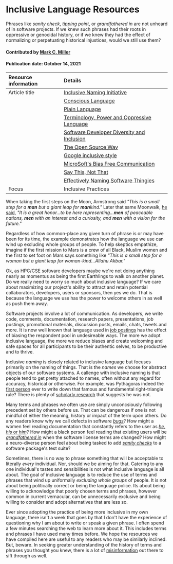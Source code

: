 # Inclusive Language Resources
<!--deck text start-->
Phrases like *sanity check*,  *tipping point*, or *grandfathered in* are not unheard of in software projects.
If we knew such phrases had their roots in oppressive or genocidal history, or if we knew they had the effect of normalizing or perpetuating historical injustices, would we still use them?
<!--deck text end-->

#### Contributed by [Mark C. Miller](https://github.com/markcmiller86 "Mark C. Miller GitHub Profile")
#### Publication date: October 14, 2021

Resource information | Details
:--- | :--- 
Article title  | [Inclusive Naming Initiative](https://bssw.io/items/inclusive-naming-initiative)
&nbsp; | [Conscious Language](https://github.com/conscious-lang/conscious-lang-docs)
&nbsp; | [Plain Language](https://www.plainlanguage.gov/)
&nbsp; | [Terminology, Power and Oppressive Language](https://tools.ietf.org/id/draft-knodel-terminology-00.html)
&nbsp; | [Software Developer Diversity and Inclusion](https://sddiproject.org/)
&nbsp; | [The Open Source Way](https://www.theopensourceway.org/)
&nbsp; | [Google inclusive style](https://developers.google.com/style/inclusive-documentation)
&nbsp; | [MicroSoft's Bias Free Communication](https://docs.microsoft.com/en-us/style-guide/bias-free-communication)
&nbsp; | [Say This, Not That](https://thediversitymovement.com/say-this-not-that-a-guide-for-inclusive-language/)
&nbsp; | [Effectively Naming Software Thingies](https://medium.com/@rabinovichsagi/effectively-naming-software-thingies-fcea9d78a699)
Focus | Inclusive Practices

When taking the first steps on the Moon, Armstrong said *"This is a small step for a **man** but a giant leap for **man**kind."*
Later that same Moonwalk, [he said](https://www.presidency.ucsb.edu/documents/telephone-conversation-with-the-apollo-11-astronauts-the-moon), *"It is a great honor...to be here representing...**men** of peaceable nations, **men** with an interest and a curiosity, and **men** with a vision for the future."*

Regardless of how common-place any given turn of phrase is or may have been for its time, the example demonstrates how the language we use can wind up excluding whole groups of people.
To help skeptics empathize, imagine if the first mission to Mars is a crew of all Black, Muslim women and the first to set foot on Mars says something like *"This is a small step for a woman but a giant leap for woman-kind...Allahu Akbar."*

Ok, as HPC/CSE software developers maybe we're not doing anything nearly as momentus as being the first Earthlings to walk on another planet.
Do we really need to worry so much about inclusive language?
If we care about maximizing our project's ability to attract and retain potential collaborators, developers, users or sponsors, then yes we do.
That is because the language we use has the power to welcome others in as well as push them away.

Software projects involve a lot of communication.
As developers, we write code, comments, documentation, research papers, presentations, job postings, promotional materials, discussion posts, emails, chats, tweets and more.
It is now well known that language used in [job postings](https://www.mya.com/blog/unconscious-bias-in-job-descriptions/) has the effect of biasing the respondent pool in undesireable ways.
The more we adopt inclusive language, the more we reduce biases and create welcoming and safe spaces for all participants to be their authentic selves, to be productive and to thrive.

Inclusive *naming* is closely related to inclusive language but focuses primarily on the naming of things.
That is the *names* we choose for abstract objects of our software systems.
A callenge with inclusive naming is that people tend to get pretty attached to names, often without any regard for accuracy, historical or otherwise.
For example, was Pythagoras indeed the [first person](https://en.wikipedia.org/wiki/Pythagoras#In_mathematics) ever to write down that famous and fundamental right-triangle rule?
There is plenty of [scholarly research](https://www.researchgate.net/publication/337941217_Mathematics_in_Ancient_Egypt_Part_II) that suggests he was not.
<!---
Do you know why we call it "Halley's Comet"?
Halley was not the first to observe or even record it.
Chinese astronomers [observed and recorded](https://en.wikipedia.org/wiki/Historical_comet_observations_in_China#Halley's_Comet) it almost 2,000 years before Halley.
Halley, however, is believed to be the first to estimate its orbit and based on that estimation connect recorded observations from 1531, 1607 and 1682 as being the same object and then correctly predict its return in 1758.
-->

Many terms and phrases we often use are simply unconcsiously following precedent set by others before us.
That can be dangerous if one is not mindful of either the meaning, history or impact of the term upon others.
Do any readers know why we call defects in software [*bugs*](https://en.wikipedia.org/wiki/Software_bug#History)?
How might a women feel reading documentation that constantly refers to the user as [*he*, *his* or *him*](https://www.washingtonpost.com/world/2019/12/15/guide-how-gender-neutral-language-is-developing-around-world/)?
How might a black person feel reading that existing users will be [*grandfathered in*](https://www.npr.org/sections/codeswitch/2013/10/21/239081586/the-racial-history-of-the-grandfather-clause) when the software license terms are changed?
How might a neuro-diverse person feel about being tasked to add [*sanity checks*](https://gist.github.com/seanmhanson/fe370c2d8bd2b3228680e38899baf5cc) to a software package's test suite?

Sometimes, there is no way to phrase something that will be acceptable to literally *every* individual.
Nor, should we be aiming for that.
Catering to any one individual's tastes and sensibilities is not what inclusive language is all about.
The goal of inclusive language is to reduce the use of terms and phrases that wind up uniformally *excluding whole groups* of people.
It is not about being politically correct or being the language police.
Its about being willing to acknowledge that poorly chosen terms and phrases, however common in current vernacular, can be unnecessarily exclusive and being willing to consider and adopt alternatives that are less so.

Ever since adopting the practice of being more inclusive in my own language, there isn't a week that goes by that I don't have the experience of questioning why I am about to write or speak a given phrase.
I often spend a few minutes searching the web to learn more about it.
This includes terms and phrases I have used many times before.
We hope the resources we have compiled here are useful to any readers who may be similarly inclined.
But, beware.
In seeking greater understanding of the history of terms and phrases you thought you knew, there is a lot of [misinformation](https://en.wikipedia.org/wiki/Rule_of_thumb) out there to sift through as well.

<!--
https://www.cfr.org/blog/woman-moon-and-equality-earth

https://www.businessinsider.com/apollo-11-women-made-moon-landing-possible-2019-7#frances-poppy-northcutt-was-the-first-woman-in-mission-control-at-nasa-she-helped-make-sure-the-apollo-astronauts-return-trajectory-calculations-were-sound-so-that-theyd-get-home-safely-10

https://floridapress.blog/2020/10/30/the-women-behind-the-apollo-space-suit/
-->
